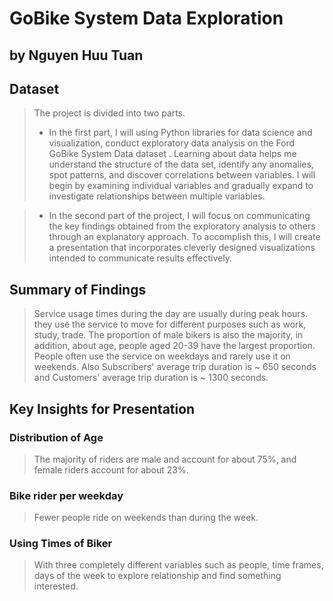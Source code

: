 # GoBike System Data Exploration
## by Nguyen Huu Tuan


## Dataset

> The project is divided into two parts. 
> - In the first part, I  will using Python libraries  for data science and visualization, conduct exploratory data analysis on the Ford GoBike System Data dataset . Learning about data helps me understand the structure of the data set, identify any anomalies, spot patterns, and discover correlations between variables. I will begin by examining individual variables and gradually expand to investigate relationships between multiple variables.

> - In the second part of the project, I will focus on communicating the key findings obtained from the exploratory analysis to others through an explanatory approach. To accomplish this, I will create a presentation that incorporates cleverly designed visualizations intended to communicate results effectively.


## Summary of Findings

> Service usage times during the day are usually during peak hours. they use the service to move for different purposes such as work, study, trade. The proportion of male bikers is also the majority, in addition, about age, people aged 20-39 have the largest proportion. People often use the service on weekdays and rarely use it on weekends. Also Subscribers' average trip duration is ~ 650 seconds and Customers' average trip duration is ~ 1300 seconds.


## Key Insights for Presentation

### Distribution of Age
> The majority of riders are male and account for about 75%, and female riders account for about 23%.


### Bike rider per weekday
> Fewer people ride on weekends than during the week.


### Using Times of Biker
> With three completely different variables such as people, time frames, days of the week to explore relationship and find something interested.